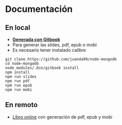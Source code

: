 # Documentación


## En local

- **[Generada con Gitbook](https://www.gitbook.com)**
- Para generar las slides, pdf, epub o mobi
- Es necesario tener instalado calibre

```
git clone https://github.com/juanda99/node-mongodb
cd node-mongodb
node_modules/.bin/gitbook install
npm install
npm run slides
npm run pdf
npm run epub
npm run mobi
```


## En remoto
- [Libro online](https://www.gitbook.com/book/juanda/webapps/details) con generación de pdf, epub y mobi